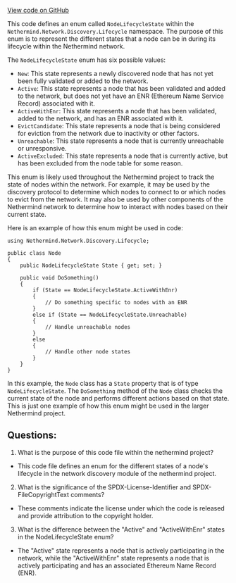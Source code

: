 [View code on GitHub](https://github.com/nethermindeth/nethermind/Nethermind.Network.Discovery/Lifecycle/NodeLifecycleState.cs)

This code defines an enum called `NodeLifecycleState` within the `Nethermind.Network.Discovery.Lifecycle` namespace. The purpose of this enum is to represent the different states that a node can be in during its lifecycle within the Nethermind network.

The `NodeLifecycleState` enum has six possible values:

- `New`: This state represents a newly discovered node that has not yet been fully validated or added to the network.
- `Active`: This state represents a node that has been validated and added to the network, but does not yet have an ENR (Ethereum Name Service Record) associated with it.
- `ActiveWithEnr`: This state represents a node that has been validated, added to the network, and has an ENR associated with it.
- `EvictCandidate`: This state represents a node that is being considered for eviction from the network due to inactivity or other factors.
- `Unreachable`: This state represents a node that is currently unreachable or unresponsive.
- `ActiveExcluded`: This state represents a node that is currently active, but has been excluded from the node table for some reason.

This enum is likely used throughout the Nethermind project to track the state of nodes within the network. For example, it may be used by the discovery protocol to determine which nodes to connect to or which nodes to evict from the network. It may also be used by other components of the Nethermind network to determine how to interact with nodes based on their current state.

Here is an example of how this enum might be used in code:

```
using Nethermind.Network.Discovery.Lifecycle;

public class Node
{
    public NodeLifecycleState State { get; set; }

    public void DoSomething()
    {
        if (State == NodeLifecycleState.ActiveWithEnr)
        {
            // Do something specific to nodes with an ENR
        }
        else if (State == NodeLifecycleState.Unreachable)
        {
            // Handle unreachable nodes
        }
        else
        {
            // Handle other node states
        }
    }
}
```

In this example, the `Node` class has a `State` property that is of type `NodeLifecycleState`. The `DoSomething` method of the `Node` class checks the current state of the node and performs different actions based on that state. This is just one example of how this enum might be used in the larger Nethermind project.
## Questions: 
 1. What is the purpose of this code file within the nethermind project?
- This code file defines an enum for the different states of a node's lifecycle in the network discovery module of the nethermind project.

2. What is the significance of the SPDX-License-Identifier and SPDX-FileCopyrightText comments?
- These comments indicate the license under which the code is released and provide attribution to the copyright holder.

3. What is the difference between the "Active" and "ActiveWithEnr" states in the NodeLifecycleState enum?
- The "Active" state represents a node that is actively participating in the network, while the "ActiveWithEnr" state represents a node that is actively participating and has an associated Ethereum Name Record (ENR).